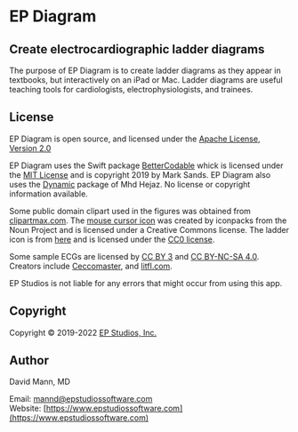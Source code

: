 # EP Diagram

## Create electrocardiographic ladder diagrams

The purpose of EP Diagram is to create ladder diagrams as they appear
in textbooks, but interactively on an iPad or Mac.  Ladder diagrams
are useful teaching tools for cardiologists, electrophysiologists, and trainees.  

## License

EP Diagram is open source, and licensed under the
[Apache License, Version 2.0](http://www.apache.org/licenses/LICENSE-2.0.html)

EP Diagram uses the Swift package
[BetterCodable](https://github.com/marksands/BetterCodable) whick is
licensed under the
[MIT License](https://github.com/marksands/BetterCodable/blob/master/LICENSE)
and is copyright 2019 by Mark Sands.  EP Diagram also uses the
[Dynamic](https://github.com/mhdhejazi/Dynamic#installation) package
of Mhd Hejaz.  No license or copyright information available.

Some public domain clipart used in the figures was obtained from
[clipartmax.com](https://www.clipartmax.com).  The
[mouse cursor icon](https://thenounproject.com/term/mouse-cursor/2280971/)
was created by iconpacks from the Noun Project and is licensed under a
Creative Commons license.  The ladder icon is from
[here](https://www.svgrepo.com/svg/160860/ladder) and is licensed
under the [CC0 license](https://www.svgrepo.com/page/licensing).

Some sample ECGs are licensed by
[CC BY 3](https://creativecommons.org/licenses/by/3.0/) and
[CC BY-NC-SA 4.0](https://creativecommons.org/licenses/by-nc-sa/4.0/).
Creators include
[Ceccomaster](https://commons.wikimedia.org/wiki/User:Ceccomaster),
and [litfl.com](https://litfl.com/karel-frederik-wenckebach/).

EP Studios is not liable for any errors that might occur from using
this app.

## Copyright

Copyright © 2019-2022
[EP Studios, Inc.](http://www.epstudiossoftware.com)

## Author

David Mann, MD

Email: [mannd@epstudiossoftware.com](mailto:mannd@epstudiossoftware.com)  
Website: [https://www.epstudiossoftware.com](https://www.epstudiossoftware.com)   
